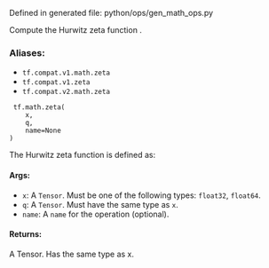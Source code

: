 
Defined in generated file: python/ops/gen_math_ops.py

Compute the Hurwitz zeta function
.
### Aliases:
- `tf.compat.v1.math.zeta`
- `tf.compat.v1.zeta`
- `tf.compat.v2.math.zeta`

```
 tf.math.zeta(
    x,
    q,
    name=None
)
```

The Hurwitz zeta function is defined as:
#### Args:
- `x`: A `Tensor`. Must be one of the following types: `float32`, `float64`.
- `q`: A `Tensor`. Must have the same type as `x`.
- `name`: A `name` for the operation (optional).
#### Returns:

A Tensor. Has the same type as x.
